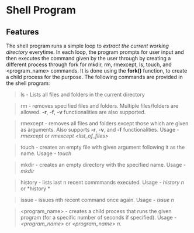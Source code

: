 # Shell Program
## Features
The shell program runs a simple loop to *extract the current working directory* everytime. In each loop, the program prompts for user input and then executes the command given by the user through by creating a different process through fork for mkdir, rm, rmexcept, ls, touch, and <program_name> commands. It is done using the **fork()** function, to create a child process for the purpose.
The following commands are provided in the shell program:
> ls - Lists all files and folders in the current directory

> rm - removes specified files and folders. Multiple files/folders are allowed. **-r**, **-f**, **-v** functionalities are also supported.

> rmexcept - removes all files and folders except those which are given as arguments. Also supports **-r**, **-v**, and **-f** 
functionalities. Usage - *rmexcept* or *rmexcept <list_of_files>*

> touch - creates an empty file with given argument following it as the name. Usage - *touch <name>*

> mkdir - creates an empty directory with the specified name. Usage - *mkdir <name>*

> history - lists last n recent commmands executed. Usage - *history n* or *history *

> issue - issues nth recent command once again. Usage - *issue n*

> <program_name> - creates a child process that runs the given program (for a specific number of seconds if specified). Usage - *<program_name>* or *<program_name> n*.

